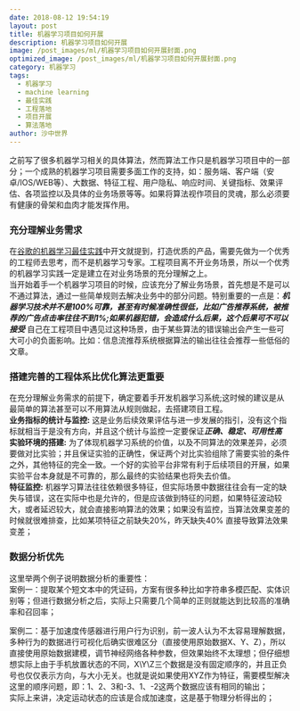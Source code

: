 ```yaml
---
date: 2018-08-12 19:54:19
layout: post
title: 机器学习项目如何开展
description: 机器学习项目如何开展
image: /post_images/ml/机器学习项目如何开展封面.png
optimized_image: /post_images/ml/机器学习项目如何开展封面.png
category: 机器学习
tags:
  - 机器学习
  - machine learning
  - 最佳实践
  - 工程落地
  - 项目开展
  - 算法落地
author: 沙中世界
---
```


之前写了很多机器学习相关的具体算法，然而算法工作只是机器学习项目中的一部分；一个成熟的机器学习项目需要多面工作的支持，如：服务端、客户端（安卓/IOS/WEB等）、大数据、特征工程、用户隐私、响应时间、关键指标、效果评估、各项监控以及具体的业务场景等等。如果将算法视作项目的灵魂，那么必须要有健康的骨架和血肉才能发挥作用。

### 充分理解业务需求 ###
在[谷歌的机器学习最佳实践](https://developers.google.com/machine-learning/rules-of-ml/#before_machine_learning)中开文就提到，打造优质的产品，需要先做为一个优秀的工程师去思考，而不是机器学习专家。工程项目离不开业务场景，所以一个优秀的机器学习实践一定是建立在对业务场景的充分理解之上。<br>当开始着手一个机器学习项目的时候，应该充分了解业务场景，首先想是不是可以不通过算法，通过一些简单规则去解决业务中的部分问题。特别重要的一点是：***机器学习技术并不是100%可靠，甚至有时候准确性很低，比如广告推荐系统，被推荐的广告点击率往往不到1%;如果机器犯错，会造成什么后果，这个后果可不可以接受*** 自己在工程项目中遇见过这种场景，由于某些算法的错误输出会产生一些可大可小的负面影响。比如：信息流推荐系统根据算法的输出往往会推荐一些低俗的文章。

### 搭建完善的工程体系比优化算法更重要 ###
在充分理解业务需求的前提下，确定要着手开发机器学习系统;这时候的建议是从最简单的算法甚至可以不用算法从规则做起，去搭建项目工程。<br>
**业务指标的统计与监控:** 这是业务后续效果评估与进一步发展的指引，没有这个指标就相当于是没有方向，并且这个统计与监控一定要保证***正确、稳定、可用性高***<br>
**实验环境的搭建:** 为了体现机器学习系统的价值，以及不同算法的效果差异，必须要做对比实验；并且保证实验的正确性，保证两个对比实验组除了需要实验的条件之外，其他特征的完全一致。一个好的实验平台非常有利于后续项目的开展，如果实验平台本身就是不可靠的，那么最终的实验结果也将失去价值。<br>
**特征监控:** 机器学习算法往往依赖很多特征，但实际场景中数据往往会有一定的缺失与错误，这在实际中也是允许的，但是应该做到特征的问题，如果特征波动较大，或者延迟较大，就会直接影响算法的效果；如果没有监控，当算法效果变差的时候就很难排查，比如某项特征之前缺失20%，昨天缺失40%  直接导致算法效果变差；

### 数据分析优先 ###
这里举两个例子说明数据分析的重要性：<br>
案例一：提取某个短文本中的凭证码，方案有很多种比如字符串多模匹配、实体识别等；但进行数据分析之后，实际上只需要几个简单的正则就能达到比较高的准确率和召回率；

案例二：基于加速度传感器进行用户行为识别，前一波人认为不太容易理解数据，多种行为的数据进行可视化后确实很难区分（直接使用原始数据X、Y、Z），所以直接使用原始数据建模，调节神经网络各种参数，但效果始终不太理想；但仔细想想实际上由于手机放置状态的不同，X\Y\Z三个数据是没有固定顺序的，并且正负号也仅仅表示方向，与大小无关。也就是说如果使用XYZ作为特征，需要模型解决这里的顺序问题，即：1、2、3和-3、1、-2这两个数据应该有相同的输出；<br>
实际上来讲，决定运动状态的应该是合成加速度，这是基于物理分析得出的；